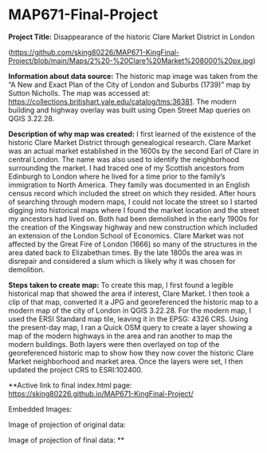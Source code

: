 # MAP671-Final-Project

**Project Title:** Disappearance of the historic Clare Market District in London

(https://github.com/sking80226/MAP671-KingFinal-Project/blob/main/Maps/2%20-%20Clare%20Market%208000%20px.jpg)

**Information about data source:** The historic map image was taken from the “A New and Exact Plan of the City of London and Suburbs (1739)” map by Sutton Nicholls.  The map was accessed at: https://collections.britishart.yale.edu/catalog/tms:36381.  The modern building and highway overlay was built using Open Street Map queries on QGIS 3.22.28.

**Description of why map was created:**  I first learned of the existence of the historic Clare Market District through genealogical research. Clare Market was an actual market established in the 1600s by the second Earl of Clare in central London. The name was also used to identify the neighborhood surrounding the market. I had traced one of my Scottish ancestors from Edinburgh to London where he lived for a time prior to the family’s immigration to North America. They family was documented in an English census record which included the street on which they resided. After hours of searching through modern maps, I could not locate the street so I started digging into historical maps where I found the market location and the street my ancestors had lived on.  Both had been demolished in the early 1900s for the creation of the Kingsway highway and new construction which included an extension of the London School of Economics. Clare Market was not affected by the Great Fire of London (1666) so many of the structures in the area dated back to Elizabethan times. By the late 1800s the area was in disrepair and considered a slum which is likely why it was chosen for demolition.

**Steps taken to create map:** To create this map, I first found a legible historical map that showed the area if interest, Clare Market. I then took a clip of that map, converted it a JPG and georeferenced the historic map to a modern map of the city of London in QGIS 3.22.28. For the modern map, I used the ERSI Standard map tile, leaving it in the EPSG: 4326 CRS. Using the present-day map, I ran a Quick OSM query to create a layer showing a map of the modern highways in the area and ran another to map the modern buildings. Both layers were then overlayed on top of the georeferenced historic map to show how they now cover the historic Clare Market neighborhood and market area. Once the layers were set, I then updated the project CRS to ESRI:102400.

**Active link to final index.html page: https://sking80226.github.io/MAP671-KingFinal-Project/

Embedded Images:

Image of projection of original data:

Image of projection of final data:
**
